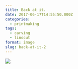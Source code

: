 ```yaml
---
title: Back at it.
date: 2017-06-17T14:55:50.000Z
categories:
  - printmaking
tags:
  - carving
  - linocut
format: image
slug: back-at-it-2
---
```

<div>
  <p>
    <img src="https://scontent.cdninstagram.com/t51.2885-15/e35/19121996_1336484293102767_2759484202410835968_n.jpg" style="max-width:600px;" />
  </p>

  <div>
  </div>
</div>
